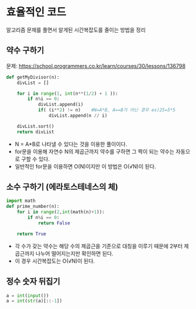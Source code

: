 # 효율적인 코드

알고리즘 문제를 풀면서 알게된 시간복잡도를 줄이는 방법을 정리

## 약수 구하기

문제: https://school.programmers.co.kr/learn/courses/30/lessons/136798

```py
def getMyDivisor(n):
    divList = []

    for i in range(1, int(n**(1/2) + 1 )):
        if n%i == 0:
            divList.append(i)
            if( (i**2) != n)    #N=A*B, A==B가 아닌 경우 ex)25=5*5
                divList.append(n // i)

    divList.sort()
    return divList
```

- N = A\*B로 나타낼 수 있다는 것을 이용한 풀이이다.
- for문을 이용해 자연수 N의 제곱근까지 약수를 구하면 그 짝이 되는 약수는 자동으로 구할 수 있다.
- 일반적인 for문을 이용하면 O(N)이지만 이 방법은 O(√N)이 된다.

## 소수 구하기 (에라토스테네스의 체)

```py
import math
def prime_number(n):
    for i in range(2,int(math(n)+1)):
        if n%i == 0:
            return False

    return True
```

- 각 수가 갖는 약수는 해당 수의 제곱근을 기준으로 대칭을 이루기 때문에 2부터 제곱근까지 나누어 떨어지는지만 확인하면 된다.
- 이 경우 시간복잡도는 O(√N)이 된다.

## 정수 숫자 뒤집기

```py
a = int(input())
a = int(str(a)[::-1])
```

